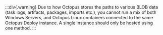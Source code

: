 :::div{.warning}
Due to how Octopus stores the paths to various BLOB data (task logs, artifacts, packages, imports etc.), you cannot run a mix of both Windows Servers, and Octopus Linux containers connected to the same Octopus Deploy instance.  A single instance should only be hosted using one method.
:::